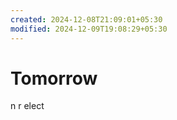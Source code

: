 ```yaml
---
created: 2024-12-08T21:09:01+05:30
modified: 2024-12-09T19:08:29+05:30
---
```


# Tomorrow

n r elect
